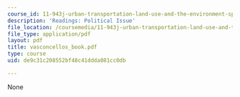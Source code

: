 ```yaml
---
course_id: 11-943j-urban-transportation-land-use-and-the-environment-spring-2002
description: 'Readings: Political Issue'
file_location: /coursemedia/11-943j-urban-transportation-land-use-and-the-environment-spring-2002/de9c31c208552bf48c41ddda081cc0db_vasconcellos_book.pdf
file_type: application/pdf
layout: pdf
title: vasconcellos_book.pdf
type: course
uid: de9c31c208552bf48c41ddda081cc0db

---
```

None